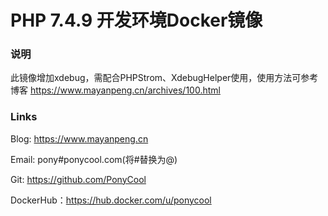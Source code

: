 # PHP 7.4.9 开发环境Docker镜像

### 说明

此镜像增加xdebug，需配合PHPStrom、XdebugHelper使用，使用方法可参考博客
https://www.mayanpeng.cn/archives/100.html

### Links

Blog: https://www.mayanpeng.cn

Email: pony#ponycool.com(将#替换为@)

Git: https://github.com/PonyCool

DockerHub：https://hub.docker.com/u/ponycool